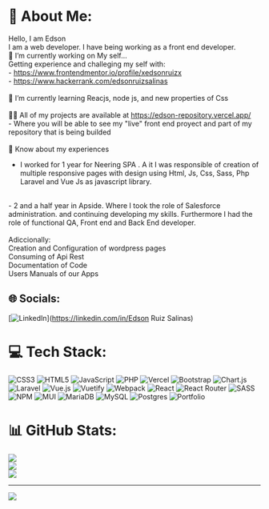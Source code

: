 # 💫 About Me:

Hello, I am Edson<br>I am a web developer. I have being working as a front end developer.<br>🔭 I’m currently working on My self...<br>Getting experience and challeging my self with: <br>- https://www.frontendmentor.io/profile/xedsonruizx<br>- https://www.hackerrank.com/edsonruizsalinas<br><br>🌱 I’m currently learning Reacjs, node js, and new properties of Css<br><br>👨‍💻 All of my projects are available at https://edson-repository.vercel.app/ <br>- Where you will be able to see my "live" front end proyect and part of my repository that is being builded<br> <br>
📄 Know about my experiences
<br>
- I worked for 1 year for Neering SPA . A it I was responsible of creation of multiple responsive pages with design using Html, Js, Css, Sass, Php Laravel and Vue Js as javascript library.
<br>
- 2 and a half year in Apside. Where I took the role of Salesforce administration. and continuing developing my skills. Furthermore I had the role of functional QA, Front end and Back End developer.
<br>
<br>Adiccionally: 
<br>Creation and Configuration of wordpress pages
<br>Consuming of Api Rest 
<br>Documentation of Code 
<br>Users Manuals of our Apps

## 🌐 Socials:

[![LinkedIn](https://img.shields.io/badge/LinkedIn-%230077B5.svg?logo=linkedin&logoColor=white)](https://linkedin.com/in/Edson Ruiz Salinas)

# 💻 Tech Stack:

![CSS3](https://img.shields.io/badge/css3-%231572B6.svg?style=for-the-badge&logo=css3&logoColor=white) ![HTML5](https://img.shields.io/badge/html5-%23E34F26.svg?style=for-the-badge&logo=html5&logoColor=white) ![JavaScript](https://img.shields.io/badge/javascript-%23323330.svg?style=for-the-badge&logo=javascript&logoColor=%23F7DF1E) ![PHP](https://img.shields.io/badge/php-%23777BB4.svg?style=for-the-badge&logo=php&logoColor=white) ![Vercel](https://img.shields.io/badge/vercel-%23000000.svg?style=for-the-badge&logo=vercel&logoColor=white) ![Bootstrap](https://img.shields.io/badge/bootstrap-%23563D7C.svg?style=for-the-badge&logo=bootstrap&logoColor=white) ![Chart.js](https://img.shields.io/badge/chart.js-F5788D.svg?style=for-the-badge&logo=chart.js&logoColor=white) ![Laravel](https://img.shields.io/badge/laravel-%23FF2D20.svg?style=for-the-badge&logo=laravel&logoColor=white) ![Vue.js](https://img.shields.io/badge/vuejs-%2335495e.svg?style=for-the-badge&logo=vuedotjs&logoColor=%234FC08D) ![Vuetify](https://img.shields.io/badge/Vuetify-1867C0?style=for-the-badge&logo=vuetify&logoColor=AEDDFF) ![Webpack](https://img.shields.io/badge/webpack-%238DD6F9.svg?style=for-the-badge&logo=webpack&logoColor=black) ![React](https://img.shields.io/badge/react-%2320232a.svg?style=for-the-badge&logo=react&logoColor=%2361DAFB) ![React Router](https://img.shields.io/badge/React_Router-CA4245?style=for-the-badge&logo=react-router&logoColor=white) ![SASS](https://img.shields.io/badge/SASS-hotpink.svg?style=for-the-badge&logo=SASS&logoColor=white) ![NPM](https://img.shields.io/badge/NPM-%23000000.svg?style=for-the-badge&logo=npm&logoColor=white) ![MUI](https://img.shields.io/badge/MUI-%230081CB.svg?style=for-the-badge&logo=material-ui&logoColor=white) ![MariaDB](https://img.shields.io/badge/MariaDB-003545?style=for-the-badge&logo=mariadb&logoColor=white) ![MySQL](https://img.shields.io/badge/mysql-%2300f.svg?style=for-the-badge&logo=mysql&logoColor=white) ![Postgres](https://img.shields.io/badge/postgres-%23316192.svg?style=for-the-badge&logo=postgresql&logoColor=white) ![Portfolio](https://img.shields.io/badge/Portfolio-%23000000.svg?style=for-the-badge&logo=firefox&logoColor=#FF7139)

# 📊 GitHub Stats:

![](https://github-readme-stats.vercel.app/api?username=xedsonruizx&theme=darcula&hide_border=false&include_all_commits=false&count_private=false)<br/>
![](https://github-readme-streak-stats.herokuapp.com/?user=xedsonruizx&theme=darcula&hide_border=false)<br/>
![](https://github-readme-stats.vercel.app/api/top-langs/?username=xedsonruizx&theme=darcula&hide_border=false&include_all_commits=false&count_private=false&layout=compact)

---

[![](https://visitcount.itsvg.in/api?id=xedsonruizx&icon=0&color=8)](https://visitcount.itsvg.in)

<!-- Proudly created with GPRM ( https://gprm.itsvg.in ) -->
